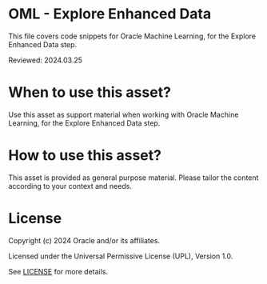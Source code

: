 # OML - Explore Enhanced Data
 
This file covers code snippets for Oracle Machine Learning, for the Explore Enhanced Data step.

Reviewed: 2024.03.25
 

# When to use this asset?

Use this asset as support material when working with Oracle Machine Learning, for the Explore Enhanced Data step.


# How to use this asset?

This asset is provided as general purpose material. Please tailor the content according to your context and needs.


# License
 
Copyright (c) 2024 Oracle and/or its affiliates.
 
Licensed under the Universal Permissive License (UPL), Version 1.0.
 
See [LICENSE](https://github.com/oracle-devrel/technology-engineering/blob/main/LICENSE) for more details.
